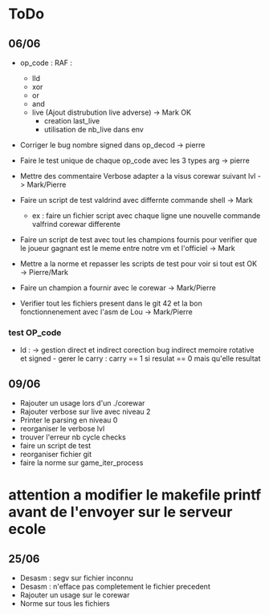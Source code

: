 # ToDo

## 06/06

- op_code : RAF :
	- lld
	- xor
	- or
	- and
	- live (Ajout distrubution live adverse) -> Mark OK
		- creation last_live
		- utilisation de nb_live dans env

- Corriger le bug nombre signed dans op_decod -> pierre
- Faire le test unique de chaque op_code avec les 3 types arg -> pierre
- Mettre des commentaire Verbose adapter a la visus corewar suivant lvl -> Mark/Pierre
- Faire un script de test valdrind avec differnte commande shell -> Mark
	- ex : faire un fichier script avec chaque ligne une nouvelle commande valfrind corewar differente
- Faire un script de test avec tout les champions fournis pour verifier que le joueur gagnant est le meme entre notre vm et l'officiel -> Mark
- Mettre a la norme et repasser les scripts de test pour voir si tout est OK -> Pierre/Mark
- Faire un champion a fournir avec le corewar -> Mark/Pierre
- Verifier tout les fichiers present dans le git 42 et la bon fonctionnenement avec l'asm de Lou -> Mark/Pierre


### test OP_code

 - ld : -> gestion direct et indirect corection bug indirect memoire rotative et signed
 		- gerer le carry : carry == 1 si resulat == 0 mais qu'elle resultat


## 09/06

 - Rajouter un usage lors d'un ./corewar
 - Rajouter verbose sur live avec niveau 2
 - Printer le parsing en niveau 0
 - reorganiser le verbose lvl
 - trouver l'erreur nb cycle checks
 - faire un script de test
 - reorganiser fichier git
 - faire la norme sur game_iter_process


# attention a modifier le makefile printf avant de l'envoyer sur le serveur ecole

## 25/06

- Desasm : segv sur fichier inconnu
- Desasm : n'efface pas completement le fichier precedent
- Rajouter un usage sur le corewar
- Norme sur tous les fichiers
